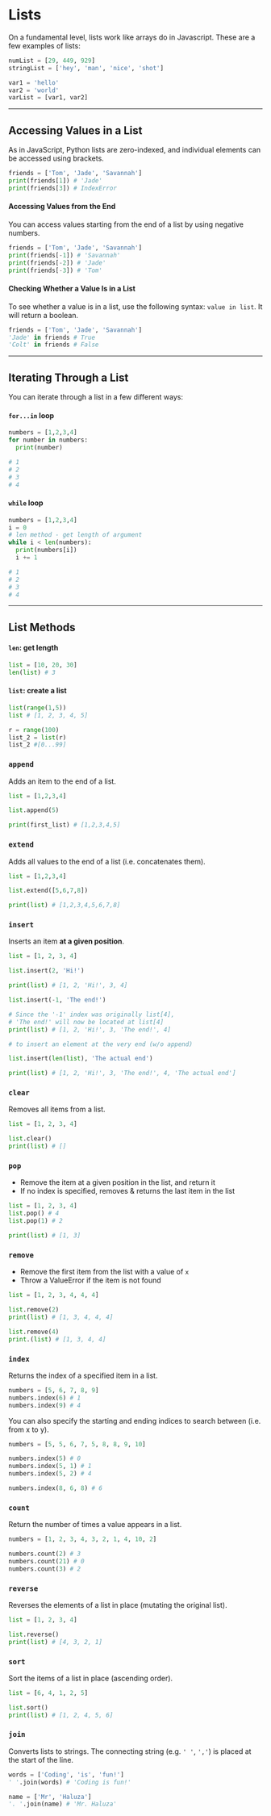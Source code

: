 # Lists

On a fundamental level, lists work like arrays do in Javascript. These are a few examples of lists:

```python
numList = [29, 449, 929]
stringList = ['hey', 'man', 'nice', 'shot']

var1 = 'hello'
var2 = 'world'
varList = [var1, var2]
```

---

## Accessing Values in a List

As in JavaScript, Python lists are zero-indexed, and individual elements can be accessed using brackets.

```python
friends = ['Tom', 'Jade', 'Savannah']
print(friends[1]) # 'Jade'
print(friends[3]) # IndexError
```

#### Accessing Values from the End

You can access values starting from the end of a list by using negative numbers.

```python
friends = ['Tom', 'Jade', 'Savannah']
print(friends[-1]) # 'Savannah'
print(friends[-2]) # 'Jade'
print(friends[-3]) # 'Tom'
```

#### Checking Whether a Value Is in a List

To see whether a value is in a list, use the following syntax: `value in list`. It will return a boolean.

```python
friends = ['Tom', 'Jade', 'Savannah']
'Jade' in friends # True
'Colt' in friends # False
```

---

## Iterating Through a List

You can iterate through a list in a few different ways:

#### `for...in` loop

```python
numbers = [1,2,3,4]
for number in numbers:
  print(number)

# 1
# 2
# 3
# 4
```

#### `while` loop

```python
numbers = [1,2,3,4]
i = 0
# len method - get length of argument
while i < len(numbers):
  print(numbers[i])
  i += 1

# 1
# 2
# 3
# 4
```

---

## List Methods

#### `len`: get length

```python
list = [10, 20, 30]
len(list) # 3
```

#### `list`: create a list

```python
list(range(1,5))
list # [1, 2, 3, 4, 5]

r = range(100)
list_2 = list(r)
list_2 #[0...99]
```

### `append`

Adds an item to the end of a list.

```python
list = [1,2,3,4]

list.append(5)

print(first_list) # [1,2,3,4,5]
```

### `extend`

Adds all values to the end of a list (i.e. concatenates them).

```python
list = [1,2,3,4]

list.extend([5,6,7,8])

print(list) # [1,2,3,4,5,6,7,8]
```

### `insert`

Inserts an item **at a given position**.

```python
list = [1, 2, 3, 4]

list.insert(2, 'Hi!')

print(list) # [1, 2, 'Hi!', 3, 4]

list.insert(-1, 'The end!')

# Since the '-1' index was originally list[4],
# 'The end!' will now be located at list[4]
print(list) # [1, 2, 'Hi!', 3, 'The end!', 4]

# to insert an element at the very end (w/o append)

list.insert(len(list), 'The actual end')

print(list) # [1, 2, 'Hi!', 3, 'The end!', 4, 'The actual end']
```

### `clear`

Removes all items from a list.

```python
list = [1, 2, 3, 4]

list.clear()
print(list) # []
```

### `pop`

- Remove the item at a given position in the list, and return it
- If no index is specified, removes & returns the last item in the list

```python
list = [1, 2, 3, 4]
list.pop() # 4
list.pop(1) # 2

print(list) # [1, 3]
```

### `remove`

- Remove the first item from the list with a value of `x`
- Throw a ValueError if the item is not found

```python
list = [1, 2, 3, 4, 4, 4]

list.remove(2)
print(list) # [1, 3, 4, 4, 4]

list.remove(4)
print.(list) # [1, 3, 4, 4]
```

### `index`

Returns the index of a specified item in a list.

```python
numbers = [5, 6, 7, 8, 9]
numbers.index(6) # 1
numbers.index(9) # 4
```

You can also specify the starting and ending indices to search between (i.e. from x to y).

```python
numbers = [5, 5, 6, 7, 5, 8, 8, 9, 10]

numbers.index(5) # 0
numbers.index(5, 1) # 1
numbers.index(5, 2) # 4

numbers.index(8, 6, 8) # 6
```

### `count`

Return the number of times a value appears in a list.

```python
numbers = [1, 2, 3, 4, 3, 2, 1, 4, 10, 2]

numbers.count(2) # 3
numbers.count(21) # 0
numbers.count(3) # 2
```

### `reverse`

Reverses the elements of a list in place (mutating the original list).

```python
list = [1, 2, 3, 4]

list.reverse()
print(list) # [4, 3, 2, 1]
```

### `sort`

Sort the items of a list in place (ascending order).

```python
list = [6, 4, 1, 2, 5]

list.sort()
print(list) # [1, 2, 4, 5, 6]
```

### `join`

Converts lists to strings. The connecting string (e.g. `' '`, `','`) is placed at the start of the line.

```python
words = ['Coding', 'is', 'fun!']
' '.join(words) # 'Coding is fun!'

name = ['Mr', 'Haluza']
'. '.join(name) # 'Mr. Haluza'
```

